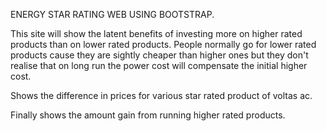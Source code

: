  ENERGY STAR RATING WEB USING BOOTSTRAP.

 This site will show the latent benefits of investing more on higher rated products than on lower rated products.
 People normally go for lower rated products cause they are sightly cheaper than higher ones but they don't realise that on long run the power cost will compensate the initial higher cost.

 Shows the difference in prices for various star rated product of voltas ac.

 Finally shows the amount gain from running higher rated products.
